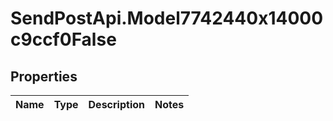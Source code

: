 # SendPostApi.Model7742440x14000c9ccf0False

## Properties
Name | Type | Description | Notes
------------ | ------------- | ------------- | -------------



